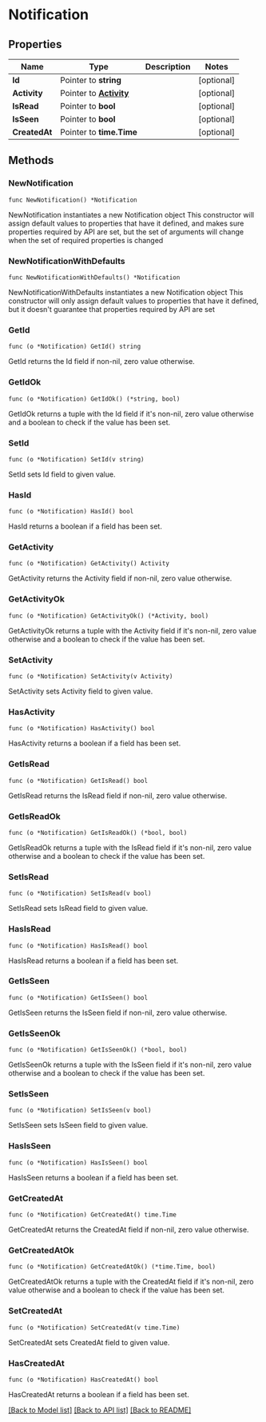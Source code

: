 # Notification

## Properties

Name | Type | Description | Notes
------------ | ------------- | ------------- | -------------
**Id** | Pointer to **string** |  | [optional] 
**Activity** | Pointer to [**Activity**](Activity.md) |  | [optional] 
**IsRead** | Pointer to **bool** |  | [optional] 
**IsSeen** | Pointer to **bool** |  | [optional] 
**CreatedAt** | Pointer to **time.Time** |  | [optional] 

## Methods

### NewNotification

`func NewNotification() *Notification`

NewNotification instantiates a new Notification object
This constructor will assign default values to properties that have it defined,
and makes sure properties required by API are set, but the set of arguments
will change when the set of required properties is changed

### NewNotificationWithDefaults

`func NewNotificationWithDefaults() *Notification`

NewNotificationWithDefaults instantiates a new Notification object
This constructor will only assign default values to properties that have it defined,
but it doesn't guarantee that properties required by API are set

### GetId

`func (o *Notification) GetId() string`

GetId returns the Id field if non-nil, zero value otherwise.

### GetIdOk

`func (o *Notification) GetIdOk() (*string, bool)`

GetIdOk returns a tuple with the Id field if it's non-nil, zero value otherwise
and a boolean to check if the value has been set.

### SetId

`func (o *Notification) SetId(v string)`

SetId sets Id field to given value.

### HasId

`func (o *Notification) HasId() bool`

HasId returns a boolean if a field has been set.

### GetActivity

`func (o *Notification) GetActivity() Activity`

GetActivity returns the Activity field if non-nil, zero value otherwise.

### GetActivityOk

`func (o *Notification) GetActivityOk() (*Activity, bool)`

GetActivityOk returns a tuple with the Activity field if it's non-nil, zero value otherwise
and a boolean to check if the value has been set.

### SetActivity

`func (o *Notification) SetActivity(v Activity)`

SetActivity sets Activity field to given value.

### HasActivity

`func (o *Notification) HasActivity() bool`

HasActivity returns a boolean if a field has been set.

### GetIsRead

`func (o *Notification) GetIsRead() bool`

GetIsRead returns the IsRead field if non-nil, zero value otherwise.

### GetIsReadOk

`func (o *Notification) GetIsReadOk() (*bool, bool)`

GetIsReadOk returns a tuple with the IsRead field if it's non-nil, zero value otherwise
and a boolean to check if the value has been set.

### SetIsRead

`func (o *Notification) SetIsRead(v bool)`

SetIsRead sets IsRead field to given value.

### HasIsRead

`func (o *Notification) HasIsRead() bool`

HasIsRead returns a boolean if a field has been set.

### GetIsSeen

`func (o *Notification) GetIsSeen() bool`

GetIsSeen returns the IsSeen field if non-nil, zero value otherwise.

### GetIsSeenOk

`func (o *Notification) GetIsSeenOk() (*bool, bool)`

GetIsSeenOk returns a tuple with the IsSeen field if it's non-nil, zero value otherwise
and a boolean to check if the value has been set.

### SetIsSeen

`func (o *Notification) SetIsSeen(v bool)`

SetIsSeen sets IsSeen field to given value.

### HasIsSeen

`func (o *Notification) HasIsSeen() bool`

HasIsSeen returns a boolean if a field has been set.

### GetCreatedAt

`func (o *Notification) GetCreatedAt() time.Time`

GetCreatedAt returns the CreatedAt field if non-nil, zero value otherwise.

### GetCreatedAtOk

`func (o *Notification) GetCreatedAtOk() (*time.Time, bool)`

GetCreatedAtOk returns a tuple with the CreatedAt field if it's non-nil, zero value otherwise
and a boolean to check if the value has been set.

### SetCreatedAt

`func (o *Notification) SetCreatedAt(v time.Time)`

SetCreatedAt sets CreatedAt field to given value.

### HasCreatedAt

`func (o *Notification) HasCreatedAt() bool`

HasCreatedAt returns a boolean if a field has been set.


[[Back to Model list]](../README.md#documentation-for-models) [[Back to API list]](../README.md#documentation-for-api-endpoints) [[Back to README]](../README.md)


